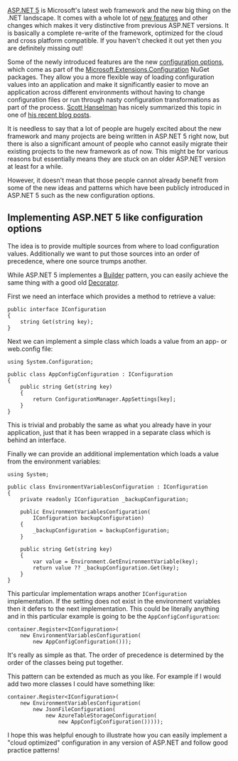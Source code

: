 ﻿<!--
    Published: 2016-01-12 02:02
    Author: Dustin Moris Gorski
    Title: ASP.NET 5 like configuration in regular .NET applications
    Tags: aspnet dotnet
-->
[ASP.NET 5](https://get.asp.net/) is Microsoft's latest web framework and the new big thing on the .NET landscape. It comes with a whole lot of [new features](https://github.com/aspnet/home/releases/v1.0.0-rc1-final) and other changes which makes it very distinctive from previous ASP.NET versions. It is basically a complete re-write of the framework, optimized for the cloud and cross platform compatible. If you haven't checked it out yet then you are definitely missing out!

Some of the newly introduced features are the new [configuration options](https://docs.asp.net/en/latest/fundamentals/configuration.html), which come as part of the [Microsoft.Extensions.Configuration](https://github.com/aspnet/Configuration) NuGet packages. They allow you a more flexible way of loading configuration values into an application and make it significantly easier to move an application across different environments without having to change configuration files or run through nasty configuration transformations as part of the process. [Scott Hanselman](http://www.hanselman.com/) has nicely summarized this topic in one of [his recent blog posts](http://www.hanselman.com/blog/BestPracticesForPrivateConfigDataAndConnectionStringsInConfigurationInASPNETAndAzure.aspx).

It is needless to say that a lot of people are hugely excited about the new framework and many projects are being written in ASP.NET 5 right now, but there is also a significant amount of people who cannot easily migrate their existing projects to the new framework as of now. This might be for various reasons but essentially means they are stuck on an older ASP.NET version at least for a while.

However, it doesn't mean that those people cannot already benefit from some of the new ideas and patterns which have been publicly introduced in ASP.NET 5 such as the new configuration options.

## Implementing ASP.NET 5 like configuration options

The idea is to provide multiple sources from where to load configuration values. Additionally we want to put those sources into an order of precedence, where one source trumps another.

While ASP.NET 5 implementes a [Builder](https://en.wikipedia.org/wiki/Builder_pattern) pattern, you can easily achieve the same thing with a good old [Decorator](https://en.wikipedia.org/wiki/Decorator_pattern).

First we need an interface which provides a method to retrieve a value:

<pre><code>public interface IConfiguration
{
    string Get(string key);
}</code></pre>

Next we can implement a simple class which loads a value from an app- or web.config file:

<pre><code>using System.Configuration;

public class AppConfigConfiguration : IConfiguration
{
    public string Get(string key)
    {
        return ConfigurationManager.AppSettings[key];
    }
}
</code></pre>

This is trivial and probably the same as what you  already have in your application, just that it has been wrapped in a separate class which is behind an interface.

Finally we can provide an additional implementation which loads a value from the environment variables:

<pre><code>using System;
    
public class EnvironmentVariablesConfiguration : IConfiguration
{
    private readonly IConfiguration _backupConfiguration;

    public EnvironmentVariablesConfiguration(
        IConfiguration backupConfiguration)
    {
        _backupConfiguration = backupConfiguration;
    }

    public string Get(string key)
    {
        var value = Environment.GetEnvironmentVariable(key);
        return value ?? _backupConfiguration.Get(key);
    }
}
</code></pre>

This particular implementation wraps another `IConfiguration` implementation. If the setting does not exist in the environment variables then it defers to the next implementation. This could be literally anything and in this particular example is going to be the `AppConfigConfiguration`:

<pre><code>container.Register&lt;IConfiguration&gt;(
    new EnvironmentVariablesConfiguration(
        new AppConfigConfiguration()));
</code></pre>

It's really as simple as that. The order of precedence is determined by the order of the classes being put together.

This pattern can be extended as much as you like. For example if I would add two more classes I could have something like:

<pre><code>container.Register&lt;IConfiguration&gt;(
    new EnvironmentVariablesConfiguration(
        new JsonFileConfiguration(
            new AzureTableStorageConfiguration(
                new AppConfigConfiguration()))));</code></pre>

I hope this was helpful enough to illustrate how you can easily implement a &quot;cloud optimized&quot; configuration in any version of ASP.NET and follow good practice patterns!